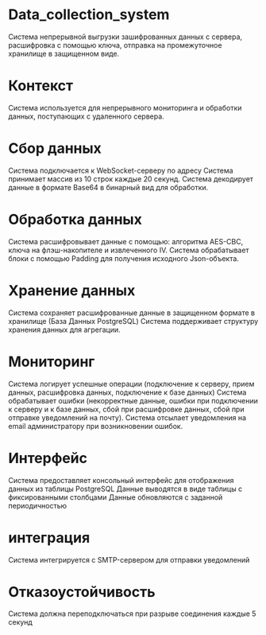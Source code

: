 # Data_collection_system
Система непрерывной выгрузки зашифрованных данных с сервера, расшифровка с помощью ключа, отправка на промежуточное хранилище в защищенном виде. 
# Контекст
Система используется для непрерывного мониторинга и обработки данных, поступающих с удаленного сервера.
# Сбор данных
Система подключается к WebSocket-серверу по адресу
Система принимает массив из 10 строк каждые 20 секунд.
Система декодирует данные в формате Base64 в бинарный вид для обработки.
# Обработка данных
Система расшифровывает данные с помощью: алгоритма AES-CBC, ключа на флэш-накопителе и извлеченного IV.
Система обрабатывает блоки с помощью Padding для получения исходного Json-объекта.
# Хранение данных
Система сохраняет расшифрованные данные в защищенном формате в хранилище (База Данных PostgreSQL)
Система поддерживает структуру хранения данных для агрегации.
# Мониторинг 
Система логирует успешные операции (подключение к серверу, прием данных, расшифровка данных, подключение к базе данных)
Система обрабатывает ошибки (некорректные данные, ошибки при подключении к серверу и к базе данных, сбой при расшифровке данных, сбой при отправке уведомлений на почту).
Система отсылает уведомления на email администратору при возникновении ошибок.
# Интерфейс
Система предоставляет консольный интерфейс для отображения данных из таблицы PostgreSQL
Данные выводятся в виде таблицы с фиксированными столбцами
Данные обновляются с заданной периодичностью
 # интеграция
Система интегрируется с SMTP-сервером для отправки уведомлений
# Отказоустойчивость
Система должна переподключаться при разрыве соединения каждые 5 секунд
